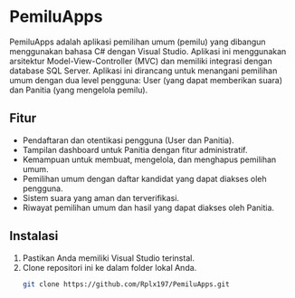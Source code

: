 # PemiluApps

PemiluApps adalah aplikasi pemilihan umum (pemilu) yang dibangun menggunakan bahasa C# dengan Visual Studio. Aplikasi ini menggunakan arsitektur Model-View-Controller (MVC) dan memiliki integrasi dengan database SQL Server. Aplikasi ini dirancang untuk menangani pemilihan umum dengan dua level pengguna: User (yang dapat memberikan suara) dan Panitia (yang mengelola pemilu).

## Fitur

- Pendaftaran dan otentikasi pengguna (User dan Panitia).
- Tampilan dashboard untuk Panitia dengan fitur administratif.
- Kemampuan untuk membuat, mengelola, dan menghapus pemilihan umum.
- Pemilihan umum dengan daftar kandidat yang dapat diakses oleh pengguna.
- Sistem suara yang aman dan terverifikasi.
- Riwayat pemilihan umum dan hasil yang dapat diakses oleh Panitia.

## Instalasi

1. Pastikan Anda memiliki Visual Studio terinstal.
2. Clone repositori ini ke dalam folder lokal Anda.
   ```bash
   git clone https://github.com/Rplx197/PemiluApps.git

